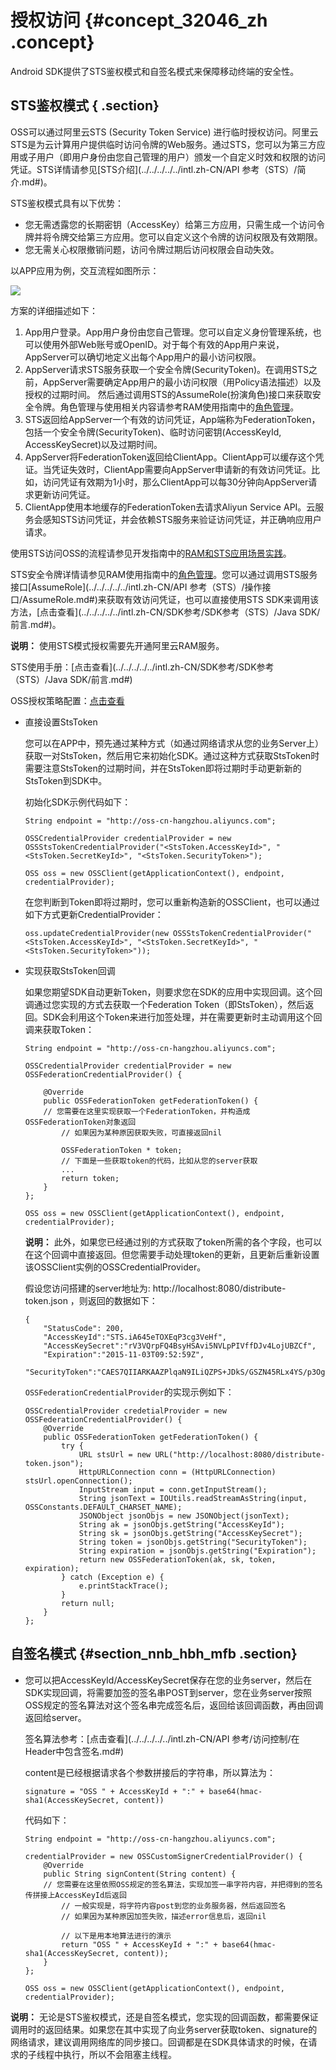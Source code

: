 # 授权访问 {#concept_32046_zh .concept}

Android SDK提供了STS鉴权模式和自签名模式来保障移动终端的安全性。

## STS鉴权模式 { .section}

OSS可以通过阿里云STS \(Security Token Service\) 进行临时授权访问。阿里云STS是为云计算用户提供临时访问令牌的Web服务。通过STS，您可以为第三方应用或子用户（即用户身份由您自己管理的用户）颁发一个自定义时效和权限的访问凭证。STS详情请参见[STS介绍](../../../../../intl.zh-CN/API 参考（STS）/简介.md#)。

STS鉴权模式具有以下优势：

-   您无需透露您的长期密钥（AccessKey）给第三方应用，只需生成一个访问令牌并将令牌交给第三方应用。您可以自定义这个令牌的访问权限及有效期限。
-   您无需关心权限撤销问题，访问令牌过期后访问权限会自动失效。

以APP应用为例，交互流程如图所示：

![](http://static-aliyun-doc.oss-cn-hangzhou.aliyuncs.com/assets/img/22518/155384391413692_zh-CN.png)

方案的详细描述如下：

1.  App用户登录。App用户身份由您自己管理。您可以自定义身份管理系统，也可以使用外部Web账号或OpenID。对于每个有效的App用户来说，AppServer可以确切地定义出每个App用户的最小访问权限。
2.  AppServer请求STS服务获取一个安全令牌\(SecurityToken\)。在调用STS之前，AppServer需要确定App用户的最小访问权限（用Policy语法描述）以及授权的过期时间。 然后通过调用STS的AssumeRole\(扮演角色\)接口来获取安全令牌。角色管理与使用相关内容请参考RAM使用指南中的[角色管理](../../../../../intl.zh-CN/用户指南/身份管理/角色.md#)。
3.  STS返回给AppServer一个有效的访问凭证，App端称为FederationToken，包括一个安全令牌\(SecurityToken\)、临时访问密钥\(AccessKeyId, AccessKeySecret\)以及过期时间。
4.  AppServer将FederationToken返回给ClientApp。ClientApp可以缓存这个凭证。当凭证失效时，ClientApp需要向AppServer申请新的有效访问凭证。比如，访问凭证有效期为1小时，那么ClientApp可以每30分钟向AppServer请求更新访问凭证。
5.  ClientApp使用本地缓存的FederationToken去请求Aliyun Service API。云服务会感知STS访问凭证，并会依赖STS服务来验证访问凭证，并正确响应用户请求。

使用STS访问OSS的流程请参见开发指南中的[RAM和STS应用场景实践](../../../../../intl.zh-CN/开发指南/权限控制/权限控制概述.md#)。

STS安全令牌详情请参见RAM使用指南中的[角色管理](../../../../../intl.zh-CN/用户指南/身份管理/角色.md#)。您可以通过调用STS服务接口[AssumeRole](../../../../../intl.zh-CN/API 参考（STS）/操作接口/AssumeRole.md#)来获取有效访问凭证，也可以直接使用STS SDK来调用该方法，[点击查看](../../../../../intl.zh-CN/SDK参考/SDK参考（STS）/Java SDK/前言.md#)。

**说明：** 使用STS模式授权需要先开通阿里云RAM服务。

STS使用手册：[点击查看](../../../../../intl.zh-CN/SDK参考/SDK参考（STS）/Java SDK/前言.md#) 

OSS授权策略配置：[点击查看](../../../../../intl.zh-CN/开发指南/权限控制/权限控制概述.md#) 

-   直接设置StsToken

    您可以在APP中，预先通过某种方式（如通过网络请求从您的业务Server上）获取一对StsToken，然后用它来初始化SDK。通过这种方式获取StsToken时需要注意StsToken的过期时间，并在StsToken即将过期时手动更新新的StsToken到SDK中。

    初始化SDK示例代码如下：

    ```language-java
    String endpoint = "http://oss-cn-hangzhou.aliyuncs.com";
    
    OSSCredentialProvider credentialProvider = new OSSStsTokenCredentialProvider("<StsToken.AccessKeyId>", "<StsToken.SecretKeyId>", "<StsToken.SecurityToken>");
    
    OSS oss = new OSSClient(getApplicationContext(), endpoint, credentialProvider);
    
    ```

    在您判断到Token即将过期时，您可以重新构造新的OSSClient，也可以通过如下方式更新CredentialProvider：

    ```language-java
    oss.updateCredentialProvider(new OSSStsTokenCredentialProvider("<StsToken.AccessKeyId>", "<StsToken.SecretKeyId>", "<StsToken.SecurityToken>"));
    
    ```

-   实现获取StsToken回调

    如果您期望SDK自动更新Token，则要求您在SDK的应用中实现回调。这个回调通过您实现的方式去获取一个Federation Token（即StsToken），然后返回。SDK会利用这个Token来进行加签处理，并在需要更新时主动调用这个回调来获取Token：

    ```language-java
    String endpoint = "http://oss-cn-hangzhou.aliyuncs.com";
    
    OSSCredentialProvider credentialProvider = new OSSFederationCredentialProvider() {
    	
        @Override
    	public OSSFederationToken getFederationToken() {
    	// 您需要在这里实现获取一个FederationToken，并构造成OSSFederationToken对象返回
        	// 如果因为某种原因获取失败，可直接返回nil
    
        	OSSFederationToken * token;
        	// 下面是一些获取token的代码，比如从您的server获取
        	...
        	return token;
    	}
    };
    
    OSS oss = new OSSClient(getApplicationContext(), endpoint, credentialProvider);
    
    ```

    **说明：** 此外，如果您已经通过别的方式获取了token所需的各个字段，也可以在这个回调中直接返回。但您需要手动处理token的更新，且更新后重新设置该OSSClient实例的OSSCredentialProvider。

    假设您访问搭建的server地址为: http://localhost:8080/distribute-token.json ，则返回的数据如下：

    ```
    {
    	"StatusCode": 200,
    	"AccessKeyId":"STS.iA645eTOXEqP3cg3VeHf",
    	"AccessKeySecret":"rV3VQrpFQ4BsyHSAvi5NVLpPIVffDJv4LojUBZCf",
    	"Expiration":"2015-11-03T09:52:59Z",
    	"SecurityToken":"CAES7QIIARKAAZPlqaN9ILiQZPS+JDkS/GSZN45RLx4YS/p3OgaUC+oJl3XSlbJ7StKpQ...."}
    
    ```

    `OSSFederationCredentialProvider`的实现示例如下：

    ```language-Java
    OSSCredentialProvider credetialProvider = new OSSFederationCredentialProvider() {
    	@Override
    	public OSSFederationToken getFederationToken() {
    		try {
    			URL stsUrl = new URL("http://localhost:8080/distribute-token.json");
    			HttpURLConnection conn = (HttpURLConnection) stsUrl.openConnection();
    			InputStream input = conn.getInputStream();
    			String jsonText = IOUtils.readStreamAsString(input, OSSConstants.DEFAULT_CHARSET_NAME);
    			JSONObject jsonObjs = new JSONObject(jsonText);
    			String ak = jsonObjs.getString("AccessKeyId");
    			String sk = jsonObjs.getString("AccessKeySecret");
    			String token = jsonObjs.getString("SecurityToken");
    			String expiration = jsonObjs.getString("Expiration");
    			return new OSSFederationToken(ak, sk, token, expiration);
    		} catch (Exception e) {
    			e.printStackTrace();
    		}
    		return null;
    	}
    };
    
    ```


## 自签名模式 {#section_nnb_hbh_mfb .section}

-   您可以把AccessKeyId/AccessKeySecret保存在您的业务server，然后在SDK实现回调，将需要加签的签名串POST到server，您在业务server按照OSS规定的签名算法对这个签名串完成签名后，返回给该回调函数，再由回调返回给server。

    签名算法参考：[点击查看](../../../../../intl.zh-CN/API 参考/访问控制/在Header中包含签名.md#) 

    content是已经根据请求各个参数拼接后的字符串，所以算法为：

    ```
    signature = "OSS " + AccessKeyId + ":" + base64(hmac-sha1(AccessKeySecret, content))
    
    ```

    代码如下：

    ```language-java
    String endpoint = "http://oss-cn-hangzhou.aliyuncs.com";
    
    credentialProvider = new OSSCustomSignerCredentialProvider() {
    	@Override
    	public String signContent(String content) {
    	// 您需要在这里依照OSS规定的签名算法，实现加签一串字符内容，并把得到的签名传拼接上AccessKeyId后返回
        	// 一般实现是，将字符内容post到您的业务服务器，然后返回签名
        	// 如果因为某种原因加签失败，描述error信息后，返回nil
        	
        	// 以下是用本地算法进行的演示
        	return "OSS " + AccessKeyId + ":" + base64(hmac-sha1(AccessKeySecret, content));
    	}
    };
    
    OSS oss = new OSSClient(getApplicationContext(), endpoint, credentialProvider);
    
    ```


**说明：** 无论是STS鉴权模式，还是自签名模式，您实现的回调函数，都需要保证调用时的返回结果。如果您在其中实现了向业务server获取token、signature的网络请求，建议调用网络库的同步接口。回调都是在SDK具体请求的时候，在请求的子线程中执行，所以不会阻塞主线程。

